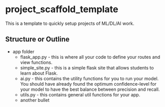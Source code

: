 # project_scaffold_template
This is a template to quickly setup projects of ML/DL/AI work.

## Structure or Outline
- app folder
    - flask_app.py - this is where all your code to define your routes and view functions.
    - simple_site.py - this is a simple flask site that allows students to learn about Flask.
    - ai.py - this contains the utility functions for you to run your model. You should have already found the optimum confidence-level for your model to have the best balance between precision and recall.
    - utils.py - this contains general util functions for your app.
    - another bullet
